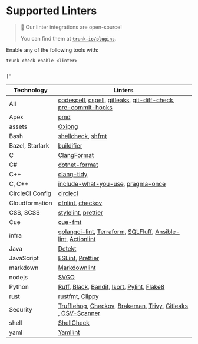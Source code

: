 # Supported Linters

> 📘 Our linter integrations are open-source!
>
> You can find them at [`trunk-io/plugins`](https://github.com/trunk-io/plugins).

Enable any of the following tools with:

```
trunk check enable <linter>
```

                                                                                                                         |"

[//]: # "| Docker          | [hadolint](https://github.com/hadolint/hadolint#readme), [checkov](https://github.com/bridgecrewio/checkov#readme)                                                                                                                                                                                                                                                                                                                                                                                                                                                                                   |"
[//]: # "| Dotenv          | [dotenv-linter](https://github.com/dotenv-linter/dotenv-linter#readme)                                                                                                                                                                                                                                                                                                                                                                                                                                                                                                                               |"
[//]: # "| GitHub          | [actionlint](https://github.com/rhysd/actionlint#readme)                                                                                                                                                                                                                                                                                                                                                                                                                                                                                                                                             |"
[//]: # "| Go              | [gofmt](https://pkg.go.dev/cmd/gofmt), [gofumpt](https://pkg.go.dev/mvdan.cc/gofumpt), [goimports](https://pkg.go.dev/golang.org/x/tools/cmd/goimports), [gokart](https://github.com/praetorian-inc/gokart), [golangci-lint](https://github.com/golangci/golangci-lint#readme), [golines](https://pkg.go.dev/github.com/segmentio/golines), [semgrep](https://github.com/returntocorp/semgrep#readme)                                                                                                                                                                                                |"
[//]: # "| GraphQL         | [graphql-schema-linter](https://github.com/cjoudrey/graphql-schema-linter#readme), [prettier](https://github.com/prettier/prettier#readme)                                                                                                                                                                                                                                                                                                                                                                                                                                                           |"
[//]: # "| HAML            | [haml-lint](https://github.com/sds/haml-lint#readme)                                                                                                                                                                                                                                                                                                                                                                                                                                                                                                                                                 |"
[//]: # "| HTML Templates  | [djlint](https://github.com/Riverside-Healthcare/djlint#readme)                                                                                                                                                                                                                                                                                                                                                                                                                                                                                                                                      |"
[//]: # "| Java            | [google-java-format](https://github.com/google/google-java-format#readme), [pmd](https://pmd.github.io/), [semgrep](https://github.com/returntocorp/semgrep#readme)                                                                                                                                                                                                                                                                                                                                                                                                                                  |"
[//]: # "| Javascript      | [deno](https://deno.land/manual), [eslint](https://github.com/eslint/eslint#readme), [prettier](https://github.com/prettier/prettier#readme), [rome](https://github.com/rome/tools#readme), [semgrep](https://github.com/returntocorp/semgrep#readme)                                                                                                                                                                                                                                                                                                                                                |"
[//]: # "| JSON            | [deno](https://deno.land/manual), [eslint](https://github.com/eslint/eslint#readme), [prettier](https://github.com/prettier/prettier#readme), [semgrep](https://github.com/returntocorp/semgrep#readme)                                                                                                                                                                                                                                                                                                                                                                                              |"
[//]: # "| Kotlin          | [detekt](https://github.com/detekt/detekt#readme)[1](https://github.com/trunk-io/plugins/edit/main/README.md#note-detekt), [ktlint](https://github.com/pinterest/ktlint#readme)                                                                                                                                                                                                                                                                                                                                                                                                                      |"
[//]: # "| Kubernetes      | [kube-linter](https://github.com/stackrox/kube-linter#readme)                                                                                                                                                                                                                                                                                                                                                                                                                                                                                                                                        |"
[//]: # "| Lua             | [stylua](https://github.com/JohnnyMorganz/StyLua/tree/main)                                                                                                                                                                                                                                                                                                                                                                                                                                                                                                                                          |"
[//]: # "| Markdown        | [deno](https://deno.land/manual), [markdownlint](https://github.com/DavidAnson/markdownlint#readme), [remark-lint](https://github.com/remarkjs/remark-lint#readme), [markdown-link-check](https://github.com/tcort/markdown-link-check#readme), [prettier](https://github.com/prettier/prettier#readme)                                                                                                                                                                                                                                                                                              |"
[//]: # "| Nix             | [nixpkgs-fmt](https://github.com/nix-community/nixpkgs-fmt)                                                                                                                                                                                                                                                                                                                                                                                                                                                                                                                                          |"
[//]: # "| package.json    | [sort-package-json](https://github.com/keithamus/sort-package-json#readme)                                                                                                                                                                                                                                                                                                                                                                                                                                                                                                                           |"
[//]: # "| Perl            | [perlcritic](https://metacpan.org/pod/Perl::Critic), [perltidy](https://metacpan.org/dist/Perl-Tidy/view/bin/perltidy)                                                                                                                                                                                                                                                                                                                                                                                                                                                                               |"
[//]: # "| PNG             | [oxipng](https://github.com/shssoichiro/oxipng#readme)                                                                                                                                                                                                                                                                                                                                                                                                                                                                                                                                               |"
[//]: # "| Prisma          | [prisma](https://github.com/prisma/prisma#readme)                                                                                                                                                                                                                                                                                                                                                                                                                                                                                                                                                    |"
[//]: # "| Protobuf        | [buf](https://github.com/bufbuild/buf#readme) (breaking, lint, and format), [clang-format](https://clang.llvm.org/docs/ClangFormat.html), [clang-tidy](https://clang.llvm.org/extra/clang-tidy/)                                                                                                                                                                                                                                                                                                                                                                                                     |"
[//]: # "| Python          | [autopep8](https://github.com/hhatto/autopep8#readme), [bandit](https://github.com/PyCQA/bandit#readme), [black](https://github.com/psf/black#readme), [flake8](https://github.com/PyCQA/flake8#readme), [isort](https://github.com/PyCQA/isort#readme), [mypy](https://github.com/python/mypy#readme), [pylint](https://github.com/PyCQA/pylint#readme), [pyright](https://github.com/microsoft/pyright), [semgrep](https://github.com/returntocorp/semgrep#readme), [yapf](https://github.com/google/yapf#readme), [ruff](https://github.com/charliermarsh/ruff), [sourcery](https://sourcery.ai/) |"
[//]: # "| Renovate        | [renovate](https://github.com/renovatebot/renovate#readme)                                                                                                                                                                                                                                                                                                                                                                                                                                                                                                                                           |"
[//]: # "| Ruby            | [brakeman](https://github.com/presidentbeef/brakeman#readme), [rubocop](https://github.com/rubocop/rubocop#readme), [rufo](https://github.com/ruby-formatter/rufo#readme), [semgrep](https://github.com/returntocorp/semgrep#readme), [standardrb](https://github.com/testdouble/standard#readme)                                                                                                                                                                                                                                                                                                    |"
[//]: # "| Rust            | [clippy](https://github.com/rust-lang/rust-clippy#readme), [rustfmt](https://github.com/rust-lang/rustfmt#readme)                                                                                                                                                                                                                                                                                                                                                                                                                                                                                    |"
[//]: # "| Scala           | [scalafmt](https://github.com/scalameta/scalafmt#readme)                                                                                                                                                                                                                                                                                                                                                                                                                                                                                                                                             |"
[//]: # "| Security        | [checkov](https://github.com/bridgecrewio/checkov#readme), [dustilock](https://github.com/Checkmarx/dustilock), [nancy](https://github.com/sonatype-nexus-community/nancy#readme), [osv-scanner](https://github.com/google/osv-scanner), [tfsec](https://github.com/aquasecurity/tfsec), [trivy](https://github.com/aquasecurity/trivy#readme), [trufflehog](https://github.com/trufflesecurity/trufflehog/), [terrascan](https://github.com/tenable/terrascan#readme)                                                                                                                               |"
[//]: # "| SQL             | [sqlfluff](https://github.com/sqlfluff/sqlfluff#readme), [sqlfmt](https://github.com/tconbeer/sqlfmt#readme), [sql-formatter](https://github.com/sql-formatter-org/sql-formatter#readme)                                                                                                                                                                                                                                                                                                                                                                                                             |"
[//]: # "| SVG             | [svgo](https://github.com/svg/svgo#readme)                                                                                                                                                                                                                                                                                                                                                                                                                                                                                                                                                           |"
[//]: # "| Swift           | [stringslint](https://github.com/dral3x/StringsLint#readme), [swiftlint](https://github.com/realm/SwiftLint#readme), [swiftformat](https://github.com/nicklockwood/SwiftFormat#readme)                                                                                                                                                                                                                                                                                                                                                                                                               |"
[//]: # "| Terraform       | [terraform](https://developer.hashicorp.com/terraform/cli/code) (validate and fmt), [checkov](https://github.com/bridgecrewio/checkov#readme), [tflint](https://github.com/terraform-linters/tflint#readme)[2](https://github.com/trunk-io/plugins/edit/main/README.md#note-tflint), [tfsec](https://github.com/aquasecurity/tfsec), [terrascan](https://github.com/tenable/terrascan#readme)                                                                                                                                                                                                        |"
[//]: # "| Terragrunt      | [terragrunt](https://terragrunt.gruntwork.io/docs/getting-started/quick-start/)                                                                                                                                                                                                                                                                                                                                                                                                                                                                                                                      |"
[//]: # "| Textproto       | [txtpbfmt](https://github.com/protocolbuffers/txtpbfmt/)                                                                                                                                                                                                                                                                                                                                                                                                                                                                                                                                             |"
[//]: # "| TOML            | [taplo](https://github.com/tamasfe/taplo#readme)                                                                                                                                                                                                                                                                                                                                                                                                                                                                                                                                                     |"
[//]: # "| Typescript      | [deno](https://deno.land/manual), [eslint](https://github.com/eslint/eslint#readme), [prettier](https://github.com/prettier/prettier#readme), [rome](https://github.com/rome/tools#readme), [semgrep](https://github.com/returntocorp/semgrep#readme)                                                                                                                                                                                                                                                                                                                                                |"
[//]: # "| YAML            | [prettier](https://github.com/prettier/prettier#readme), [semgrep](https://github.com/returntocorp/semgrep#readme), [yamllint](https://github.com/adrienverge/yamllint#readme)                                                                                                                                                                                                                                                                                                                                                                                                                       |"
[//]: #
[//]: # "1. Support for Detekt is under active development; see our [docs](https://docs.trunk.io/docs/check-supported-linters#detekt) for more details."
[//]: # "2. [Module inspection](https://github.com/terraform-linters/tflint/blob/master/docs/user-guide/module-inspection.md), [deep checking](https://github.com/terraform-linters/tflint-ruleset-aws/blob/master/docs/deep_checking.md), and setting variables are not currently supported."
[//]: #
[//]: # "### Linter-specific Configuration"
[//]: #
[//]: # "Some linters require a bit more modification to properly set up. View page for the particular linter for more info."

| Technology | Linters |
| ---------- | ------- |
| All | [codespell](https://github.com/codespell-project/codespell#readme), [cspell](https://github.com/streetsidesoftware/cspell#readme), [gitleaks](https://github.com/zricethezav/gitleaks#readme), [git-diff-check](https://git-scm.com/docs/git-diff), [pre-commit-hooks](https://pre-commit.com/hooks.html)|
| Apex | [pmd](https://pmd.github.io/)|
| assets | [Oxipng](./oxipng.md)|
| Bash | [shellcheck](https://github.com/koalaman/shellcheck#readme), [shfmt](https://github.com/mvdan/sh#readme)|
| Bazel, Starlark | [buildifier](https://github.com/bazelbuild/buildtools/blob/master/buildifier/README.md)|
| C | [ClangFormat](./clang-format.md)|
| C# | [dotnet-format](https://github.com/dotnet/format#readme)|
| C++ | [clang-tidy](./clang-tidy.md)|
| C, C++ | [include-what-you-use](https://github.com/include-what-you-use/include-what-you-use#readme), [pragma-once](https://github.com/trunk-io/plugins/blob/main/linters/pragma-once/README.md)|
| CircleCI Config | [circleci](https://github.com/CircleCI-Public/circleci-cli#readme)|
| Cloudformation | [cfnlint](https://github.com/aws-cloudformation/cfn-lint#readme), [checkov](https://github.com/bridgecrewio/checkov#readme)|
| CSS, SCSS | [stylelint](https://github.com/stylelint/stylelint#readme), [prettier](https://github.com/prettier/prettier#readme)|
| Cue | [cue-fmt](https://cuelang.org)|
| infra | [golangci-lint](./golangci-lint.md), [Terraform](./terraform.md), [SQLFluff](./sqlfluff.md), [Ansible-lint](./ansible-lint.md), [Actionlint](./actionlint.md)|
| Java | [Detekt](./detekt.md)|
| JavaScript | [ESLint](./eslint.md), [Prettier](./prettier.md)|
| markdown | [Markdownlint](./markdownlint.md)|
| nodejs | [SVGO](./svgo.md)|
| Python | [Ruff](./ruff.md), [Black](./black.md), [Bandit](./bandit.md), [Isort](./isort.md), [Pylint](./pylint.md), [Flake8](./flake8.md)|
| rust | [rustfmt](./rustfmt.md), [Clippy](./clippy.md)|
| Security | [Trufflehog](./trufflehog.md), [Checkov](./checkov.md), [Brakeman](./brakeman.md), [Trivy](./trivy.md), [Gitleaks ](./gitleaks.md), [OSV-Scanner](./osv-scanner.md)|
| shell | [ShellCheck](./shellcheck.md)|
| yaml | [Yamllint](./yamllint.md)|
